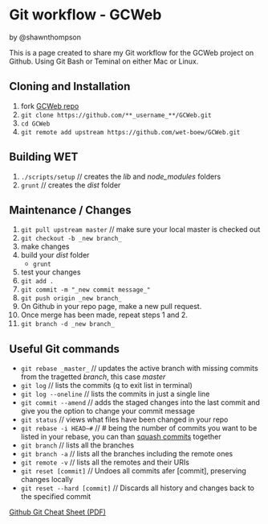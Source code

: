 # Git workflow - GCWeb

by @shawnthompson

This is a page created to share my Git workflow for the GCWeb project on Github. Using Git Bash or Teminal on either Mac or Linux.

## Cloning and Installation

1. fork [GCWeb repo](https://github.com/wet-boew/GCWeb)
1. `git clone https://github.com/**_username_**/GCWeb.git`
1. `cd GCWeb`
1. `git remote add upstream https://github.com/wet-boew/GCWeb.git`

## Building WET

1. `./scripts/setup` // creates the _lib_ and _node_modules_ folders
2. `grunt` // creates the _dist_ folder

## Maintenance / Changes

1. `git pull upstream master` // make sure your local master is checked out
1. `git checkout -b _new branch_`
1. make changes
1. build your _dist_ folder
    * `grunt`
1. test your changes
1. `git add .`
1. `git commit -m "_new commit message_"`
1. `git push origin _new branch_`
1. On Github in your repo page, make a new pull request.
1. Once merge has been made, repeat steps 1 and 2.
1. `git branch -d _new branch_`

## Useful Git commands  

* `git rebase _master_` // updates the active branch with missing commits from the tragetted _branch_, this case _master_
* `git log` // lists the commits (q to exit list in terminal)
* `git log --oneline` // lists the commits in just a single line
* `git commit --amend` // adds the staged changes into the last commit and give you the option to change your commit message
* `git status` // views what files have been changed in your repo
* `git rebase -i HEAD~#` // # being the number of commits you want to be listed in your rebase, you can than [squash commits](http://`gitready.com/advanced/2009/02/10/squashing-commits-with-rebase.html) together
* `git branch` // lists all the branches
* `git branch -a` // lists all the branches including the remote ones
* `git remote -v` // lists all the remotes and their URIs
* `git reset [commit]` // Undoes all commits afer [commit], preserving changes locally
* `git reset --hard [commit]` // Discards all history and changes back to the specified commit

[Github Git Cheat Sheet (PDF)](https://github.com/github/training-materials/blob/master/downloads/github-git-cheat-sheet.pdf?raw=true")

